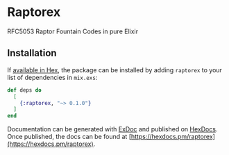 # Raptorex

RFC5053 Raptor Fountain Codes in pure Elixir

## Installation

If [available in Hex](https://hex.pm/docs/publish), the package can be installed
by adding `raptorex` to your list of dependencies in `mix.exs`:

```elixir
def deps do
  [
    {:raptorex, "~> 0.1.0"}
  ]
end
```

Documentation can be generated with [ExDoc](https://github.com/elixir-lang/ex_doc)
and published on [HexDocs](https://hexdocs.pm). Once published, the docs can
be found at [https://hexdocs.pm/raptorex](https://hexdocs.pm/raptorex).
